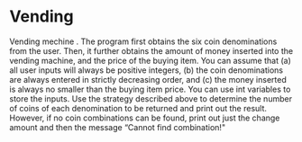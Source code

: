 # Vending
Vending mechine
.
The program first obtains the six coin denominations from the user. Then, it further obtains the 
amount of money inserted into the vending machine, and the price of the buying item. You can 
assume that (a) all user inputs will always be positive integers, (b) the coin denominations are always 
entered in strictly decreasing order, and (c) the money inserted is always no smaller than the buying 
item price. You can use int variables to store the inputs. Use the strategy described above to 
determine the number of coins of each denomination to be returned and print out the result.
However, if no coin combinations can be found, print out just the change amount and then the
message “Cannot find combination!"
